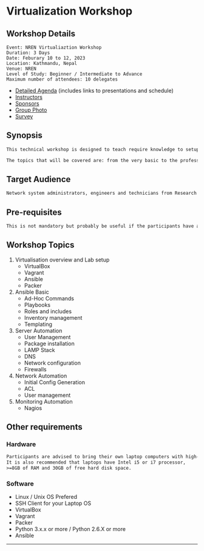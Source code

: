 # **Virtualization Workshop** #

## **Workshop Details** ##

~~~event
Event: NREN Virtualiaztion Workshop
Duration: 3 Days
Date: Feburary 10 to 12, 2023
Location: Kathmandu, Nepal
Venue: NREN
Level of Study: Beginner / Intermediate to Advance
Maximum number of attendees: 10 delegates
~~~

* [Detailed Agenda](agenda) (includes links to presentations and schedule)
* [Instructors](instructors)
* [Sponsors](sponsors)
* [Group Photo](https://photos.app.goo.gl/zc94ebqTpgjVTACf7)
* [Survey](https://forms.gle/fb5neg74rdS8qWHz8)

## **Synopsis** ##

~~~txt
This technical workshop is designed to teach require knowledge to setup and run Linux/Unix based System/Network Monitoring, Management and Automation for IXP/ISP/Telco/Enterprise/campus network.

The topics that will be covered are: from the very basic to the professional level knowledge and the industry related best practices.
~~~

## **Target Audience** ##

~~~txt
Network system administrators, engineers and technicians from Research Education Networks, Universities and ISPs who are responsible for network maintenance, planning and design as well as security of their networks.
~~~

## **Pre-requisites** ##

~~~txt
This is not mandatory but probably be useful if the participants have a good understanding of network operations, Internet technologies, OSI reference model, TCP/IP, operating system knowledge and relevance topic.
~~~

## Workshop Topics ##

1. Virtualisation overview and Lab setup
   * VirtualBox
   * Vagrant
   * Ansible
   * Packer
2. Ansible Basic
   * Ad-Hoc Commands
   * Playbooks
   * Roles and includes
   * Inventory management
   * Templating
3. Server Automation
   * User Management
   * Package installation
   * LAMP Stack
   * DNS
   * Network configuration
   * Firewalls
4. Network Automation
   * Initial Config Generation
   * ACL
   * User management
5. Monitoring Automation
   * Nagios

## **Other requirements** ##

### **Hardware** ###

~~~txt
Participants are advised to bring their own laptop computers with high-speed Wi-Fi (802.11a/g/n/ac) and administrative access to system.
It is also recommended that laptops have Intel i5 or i7 processor,
>=8GB of RAM and 30GB of free hard disk space.
~~~

### **Software** ###

* Linux / Unix OS Prefered
* SSH Client for your Laptop OS
* VirtualBox
* Vagrant
* Packer
* Python 3.x.x or more / Python 2.6.X or more
* Ansible

---
